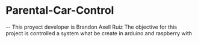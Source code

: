 # Parental-Car-Control
-- This proyect developer is Brandon Axell Ruiz
The objective for this project is controlled a system what be create in arduino and raspberry with 
